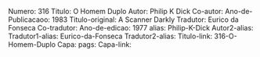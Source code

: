 Numero: 316
Titulo: O Homem Duplo
Autor: Philip K Dick
Co-autor: 
Ano-de-Publicacaoo: 1983
Titulo-original: A Scanner Darkly
Tradutor: Eurico da Fonseca
Co-tradutor: 
Ano-de-edicao: 1977
alias: Philip-K-Dick
Autor2-alias: 
Tradutor1-alias: Eurico-da-Fonseca
Tradutor2-alias: 
Titulo-link: 316-O-Homem-Duplo
Capa: 
pags: 
Capa-link: